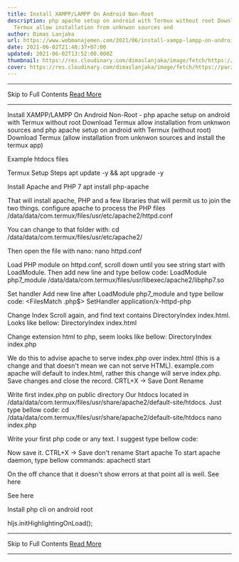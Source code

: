 ```yaml
---
title: Install XAMPP/LAMPP On Android Non-Root
description: php apache setup on android with Termux without root Download
  Termux allow installation from unknwon sources and
author: Dimas Lanjaka
url: https://www.webmanajemen.com/2021/06/install-xampp-lampp-on-android-non-root.html
date: 2021-06-02T21:48:37+07:00
updated: 2021-06-02T13:52:00.000Z
thumbnail: https://res.cloudinary.com/dimaslanjaka/image/fetch/https://parzibyte.me/blog/wp-content/uploads/2018/11/Configuraci%C3%B3n-httpd-en-termux-Android.jpg
cover: https://res.cloudinary.com/dimaslanjaka/image/fetch/https://parzibyte.me/blog/wp-content/uploads/2018/11/Configuraci%C3%B3n-httpd-en-termux-Android.jpg
---
```


<hr/> Skip to Full Contents <a href="https://www.webmanajemen.com/2021/06/install-xampp-lampp-on-android-non-root.html" rel="follow" class="button" id="read-more">Read More</a> <hr/> Install XAMPP/LAMPP On Android Non-Root - php apache setup on android with Termux without root Download Termux allow installation from unknwon sources and php apache setup on android with Termux (without root)
 Download Termux  (allow
      installation from unknwon sources and install the termux app)
    
 Example htdocs files
  
Termux Setup Steps
apt update -y && apt upgrade -y
  
Install Apache and PHP 7
apt install php-apache
  
That will install apache, PHP and a few libraries that will permit us to join the two things.
configure apache to process the PHP files
/data/data/com.termux/files/usr/etc/apache2/httpd.conf
  
You can change to that folder with:
cd /data/data/com.termux/files/usr/etc/apache2/
  
Then open the file with nano:
nano httpd.conf
  
Load PHP module
on httpd.conf, scroll down until you see string start with LoadModule. Then add new line and type bellow code:
LoadModule php7_module /data/data/com.termux/files/usr/libexec/apache2/libphp7.so
  
Set handler
Add new line after LoadModule php7_module and type bellow code:
<FilesMatch \.php$>
    SetHandler application/x-httpd-php
  </FilesMatch>
  
Change Index
Scroll again, and find text contains DirectoryIndex index.html. Looks like bellow:
<IfModule dir_module>
    DirectoryIndex index.html
  </IfModule>
  
Change extension html to php, seem looks like bellow:
<IfModule dir_module>
    DirectoryIndex index.php
  </IfModule>
  
We do this to advise apache to serve index.php over index.html (this is a change and that doesn't mean we can not serve HTML).
example.com apache will default to index.html, rather this change will serve
    index.php. Save changes and close the record. CRTL+X -> Save Dont Rename
  
Write first index.php on public directory
Our htdocs located in /data/data/com.termux/files/usr/share/apache2/default-site/htdocs. Just type bellow code:
cd /data/data/com.termux/files/usr/share/apache2/default-site/htdocs
  nano index.php
  
Write your first php code or any text. I suggest type bellow code:
<?php
  phpinfo();
  ?>
  
Now save it. CTRL+X -> Save don't rename
Start apache
To start apache daemon, type bellow commands:
apachectl start
  
On the off chance that it doesn't show errors at that point all is well.
See here
    
See here
  
 Install php cli on android root 


  hljs.initHighlightingOnLoad(); <hr/> Skip to Full Contents <a href="https://www.webmanajemen.com/2021/06/install-xampp-lampp-on-android-non-root.html" rel="follow" class="button" id="read-more">Read More</a> <hr/>